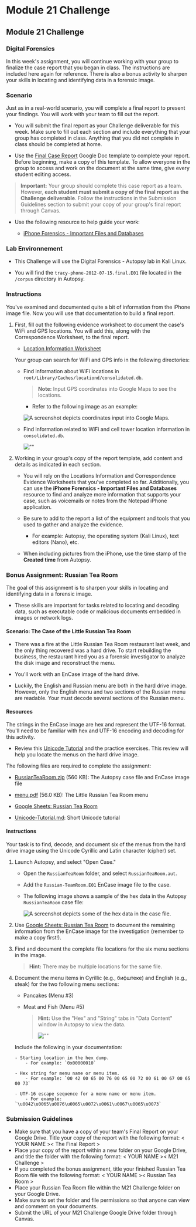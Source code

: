 # Module 21 Challenge

## Module 21 Challenge <assignment>

### Digital Forensics

In this week's assignment, you will continue working with your group to finalize the case report that you began in class. The instructions are included here again for reference. There is also a bonus activity to sharpen your skills in locating and identifying data in a forensic image.

### Scenario

Just as in a real-world scenario, you will complete a final report to present your findings. You will work with your team to fill out the report.

 - You will submit the final report as your Challenge deliverable for this week. Make sure to fill out each section and include everything that your group has completed in class. Anything that you did not complete in class should be completed at home.

 - Use the [Final Case Report](https://docs.google.com/document/d/1H528_nPqhfp_eOCzvyviwx5U3M1NiPTGtIFaoQoANbY/edit?usp=sharing) Google Doc template to complete your report. Before beginning, make a copy of this template. To allow everyone in the group to access and work on the document at the same time, give every student editing access. 
 
 > **Important:** Your group should complete this case report as a team. However, **each student must submit a copy of the final report as the Challenge deliverable**. Follow the instructions in the Submission Guidelines section to submit your copy of your group's final report through Canvas.

 - Use the following resource to help guide your work:

     - [iPhone Forensics - Important Files and Databases](https://docs.google.com/document/d/10CWGqTvu09mrSn7Tg7xoKNWBrjeW1wCmXoqB58xYr0k/edit?usp=sharing)

### Lab Environnement

- This Challenge will use the Digital Forensics - Autopsy lab in Kali Linux.

- You will find the `tracy-phone-2012-07-15.final.E01` file located in the `/corpus` directory in Autopsy.



### Instructions

You've examined and documented quite a bit of information from the iPhone image file. Now you will use that documentation to build a final report.

1. First, fill out the following evidence worksheet to document the case's WiFi and GPS locations. You will add this, along with the Correspondence Worksheet, to the final report.

    - [Location Information Worksheet](https://docs.google.com/document/d/19ckQwWc2iPh7qzKVDnBAKoBS-DpVBCb2cFfAbLNrULk/edit?usp=sharing)

    Your group can search for WiFi and GPS info in the following directories:

     - Find information about WiFi locations in `root/Library/Caches/locationd/consolidated.db`.

       > **Note:** Input GPS coordinates into Google Maps to see the locations.

       - Refer to the following image as an example:

       ![A screenshot depicts coordinates input into Google Maps.](assets/challenge/Google-GPS.png)

     - Find information related to WiFi and cell tower location information in `consolidated.db`.

        ![""](assets/challenge/WiFi_Cell.png)

2. Working in your group's copy of the report template, add content and details as indicated in each section.

   - You will rely on the Locations Information and Correspondence Evidence Worksheets that you've completed so far. Additionally, you can use the **iPhone Forensics - Important Files and Databases** resource to find and analyze more information that supports your case, such as voicemails or notes from the Notepad iPhone application.

   - Be sure to add to the report a list of the equipment and tools that you used to gather and analyze the evidence.

      - For example: Autopsy, the operating system (Kali Linux), text editors (Nano), etc.

   - When including pictures from the iPhone, use the time stamp of the **Created time** from Autopsy. 

### Bonus Assignment: Russian Tea Room

The goal of this assignment is to sharpen your skills in locating and identifying data in a forensic image.

- These skills are important for tasks related to locating and decoding data, such as executable code or malicious documents embedded in images or network logs.

#### Scenario: The Case of the Little Russian Tea Room

- There was a fire at the Little Russian Tea Room restaurant last week, and the only thing recovered was a hard drive. To start rebuilding the business, the restaurant hired you as a forensic investigator to analyze the disk image and reconstruct the menu.

- You'll work with an EnCase image of the hard drive.

- Luckily, the English and Russian menu are both in the hard drive image. However, only the English menu and two sections of the Russian menu are readable. Your must decode several sections of the Russian menu.

#### Resources

The strings in the EnCase image are hex and represent the UTF-16 format. You'll need to be familiar with hex and UTF-16 encoding and decoding for this activity.

  - Review this [Unicode Tutorial](https://docs.google.com/document/d/1f39Qp96t6N8eFmRipesUusw2sIfGXZv_rqEoR0byp_4/edit?usp=sharing) and the practice exercises. This review will help you locate the menus on the hard drive image.                                      

The following files are required to complete the assignment:

   - [RussianTeaRoom.zip](https://drive.google.com/file/d/1JlKMetFwyvQNVl0zpNO_O8A90KWyfJH2/view?usp=sharing) (560 KB): The Autopsy case file and EnCase image file

   - [menu.pdf](https://drive.google.com/file/d/1kXw3IoZKISAfAhsLiT7jiSnW0hK8aQoI/view?usp=sharing) (56.0 KB): The Little Russian Tea Room menu

   - [Google Sheets: Russian Tea Room](https://docs.google.com/spreadsheets/d/1GeibalvCi0jnUKay82dSne9V9kdEuUNyOxpaAEBABiU/edit?usp=sharing)

   - [Unicode-Tutorial.md](https://docs.google.com/document/d/1f39Qp96t6N8eFmRipesUusw2sIfGXZv_rqEoR0byp_4/edit?usp=sharing): Short Unicode tutorial


#### Instructions

Your task is to find, decode, and document six of the menus from the hard drive image using the Unicode Cyrillic and Latin character (cipher) set.

1. Launch Autopsy, and select "Open Case."

   - Open the `RussianTeaRoom` folder, and select `RussianTeaRoom.aut`.

    - Add the `Russian-TeamRoom.E01` EnCase image file to the case.

   - The following image shows a sample of the hex data in the Autopsy `RussianTeaRoom` case file:

     ![A screenshot depicts some of the hex data in the case file.](assets/challenge/hex-data.png)

2. Use [Google Sheets: Russian Tea Room](https://docs.google.com/spreadsheets/d/1GeibalvCi0jnUKay82dSne9V9kdEuUNyOxpaAEBABiU/edit?usp=sharing) to document the remaining information from the EnCase image for the investigation (remember to make a copy first!).

3. Find and document the complete file locations for the six menu sections in the image.

    > **Hint:** There may be multiple locations for the same file.

4. Document the menu items in Cyrillic (e.g., бифштеке) and English (e.g., steak) for the two following menu sections:

    - Pancakes (Menu #3)

    - Meat and Fish (Menu #5)

       > **Hint:** Use the "Hex" and "String" tabs in "Data Content" window in Autopsy to view the data.
       >
       > ![""](assets/challenge/string-dump.png)

    Include the following in your documentation:

       - Starting location in the hex dump.
           - For example: `0x00000010`

       - Hex string for menu name or menu item.
           - For example: `00 42 00 65 00 76 00 65 00 72 00 61 00 67 00 65 00 73`

       - UTF-16 escape sequence for a menu name or menu item.
           - For example: `\u0042\u0065\u0076\u0065\u0072\u0061\u0067\u0065\u0073`

### Submission Guidelines

* Make sure that you have a copy of your team's Final Report on your Google Drive. Title your copy of the report with the following format: < YOUR NAME >< The Final Report >
* Place your copy of the report within a new folder on your Google Drive, and title the folder with the following format: < YOUR NAME >< M21 Challenge > 
* If you completed the bonus assignment, title your finished Russian Tea Room file with the following format: < YOUR NAME >< Russian Tea Room >
* Place your Russian Tea Room file within the M21 Challenge folder on your Google Drive.
* Make sure to set the folder and file permissions so that anyone can view and comment on your documents.
* Submit the URL of your M21 Challenge Google Drive folder through Canvas.
